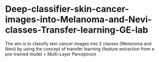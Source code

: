 # Deep-classifier-skin-cancer-images-into-Melanoma-and-Nevi-classes-Transfer-learning-GE-lab
The aim is to classify skin cancer images into 2 classes (Melonoma and Nevi) by using the concept of transfer learning (feature extraction from a pre-trained model + Multi-Layer Perceptron)
